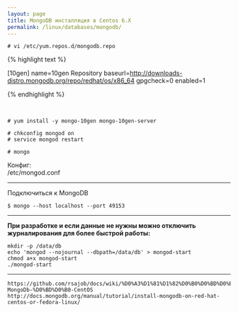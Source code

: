 ```yaml
---
layout: page
title: MongoDB инсталляция в Centos 6.X
permalink: /linux/databases/mongodb/
---
```



    # vi /etc/yum.repos.d/mongodb.repo

{% highlight text %}

[10gen]
name=10gen Repository
baseurl=http://downloads-distro.mongodb.org/repo/redhat/os/x86_64
gpgcheck=0
enabled=1

{% endhighlight %}



<br/>

    # yum install -y mongo-10gen mongo-10gen-server

    # chkconfig mongod on
    # service mongod restart

    # mongo


Конфиг:  
/etc/mongod.conf


____


Подключиться к MongoDB

    $ mongo --host localhost --port 49153

___


**При разработке и если данные не нужны можно отключить журналирования для более быстрой работы:**

    mkdir -p /data/db
    echo 'mongod --nojournal --dbpath=/data/db' > mongod-start
    chmod a+x mongod-start
    ./mongod-start


____


    https://github.com/rsajob/docs/wiki/%D0%A3%D1%81%D1%82%D0%B0%D0%BD%D0%BE%D0%B2%D0%BA%D0%B0-MongoDb-%D0%BD%D0%B0-CentOS
    http://docs.mongodb.org/manual/tutorial/install-mongodb-on-red-hat-centos-or-fedora-linux/
